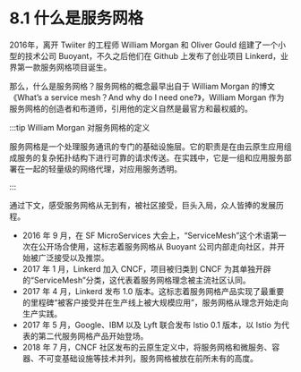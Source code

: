 # 8.1 什么是服务网格

2016年，离开 Twiiter 的工程师 William Morgan 和 Oliver Gould 组建了一个小型的技术公司 Buoyant，不久之后他们在 Github 上发布了创业项目 Linkerd，业界第一款服务网格项目诞生。

那么，什么是服务网格？服务网格的概念最早出自于 William Morgan 的博文《What’s a service mesh？And why do I need one?》，William Morgan 作为服务网格的创造者和布道师，引用他的定义自然是最官方和最权威的。

:::tip William Morgan 对服务网格的定义

服务网格是一个处理服务通讯的专门的基础设施层。它的职责是在由云原生应用组成服务的复杂拓扑结构下进行可靠的请求传送。在实践中，它是一组和应用服务部署在一起的轻量级的网络代理，对应用服务透明。

:::

通过下文，感受服务网格从无到有，被社区接受，巨头入局，众人皆捧的发展历程。

- 2016 年 9 月，在 SF MicroServices 大会上，“ServiceMesh”这个术语第一次在公开场合使用，这标志着服务网格从 Buoyant 公司内部走向社区，并开始被广泛接受以及推崇。
- 2017 年 1 月，Linkerd 加入 CNCF，项目被归类到 CNCF 为其单独开辟的“ServiceMesh”分类，这代表着服务网格理念被主流社区认同。
- 2017 年 4 月，Linkerd 发布 1.0 版本。这标志着服务网格产品实现了最重要的里程碑“被客户接受并在生产线上被大规模应用”，服务网格从理念开始走向生产实践。
- 2017 年 5 月，Google、IBM 以及 Lyft 联合发布 Istio 0.1 版本，以 Istio 为代表的第二代服务网格产品开始登场。
- 2018 年 7 月，CNCF 社区发布的云原生定义中，将服务网格和微服务、容器、不可变基础设施等技术并列，服务网格被放在前所未有的高度。